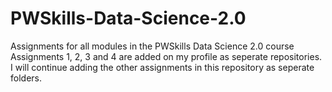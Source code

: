 # PWSkills-Data-Science-2.0
Assignments for all modules in the PWSkills Data Science 2.0 course
Assignments 1, 2, 3 and 4 are added on my profile as seperate repositories. I will continue adding the other assignments in this repository as seperate folders.
